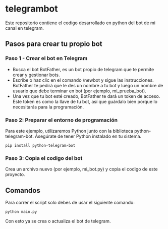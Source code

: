 # telegrambot

Este repositorio contiene el codigo desarrollado en python del bot de mi canal en telegram.

## Pasos para crear tu propio bot

### Paso 1 - Crear el bot en Telegram

- Busca el bot BotFather, es un bot propio de telegram que te permite crear y gestionar bots.
- Escribe o haz clic en el comando /newbot y sigue las instrucciones. BotFather te pedirá que le des un nombre a tu bot y luego un nombre de usuario que debe terminar en bot (por ejemplo, mi_prueba_bot).
- Una vez que tu bot esté creado, BotFather te dará un token de acceso. Este token es como la llave de tu bot, así que guárdalo bien porque lo necesitarás para la programación.

### Paso 2: Preparar el entorno de programación

Para este ejemplo, utilizaremos Python junto con la biblioteca python-telegram-bot. Asegúrate de tener Python instalado en tu sistema.

`
    pip install python-telegram-bot
`

### Paso 3: Copia el codigo del bot

Crea un archivo nuevo (por ejemplo, mi_bot.py) y copia el codigo de este proyecto.


## Comandos

Para correr el script solo debes de usar el siguiente comando:

`
    python main.py
`

Con esto ya se crea o actualiza el bot de telegram.


